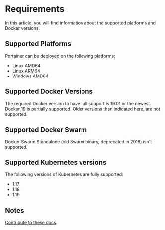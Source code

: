 # Requirements

In this article, you will find information about the supported platforms and Docker versions.

## Supported Platforms

Portainer can be deployed on the following platforms:

- Linux AMD64
- Linux ARM64
- Windows AMD64

## Supported Docker Versions

The required Docker version to have full support is 19.01 or the newest. Docker 19 is partially supported. Older versions than indicated here, are not supported.

## Supported Docker Swarm

Docker Swarm Standalone (old Swarm binary, deprecated in 2018) isn't supported.

## Supported Kubernetes versions

The following versions of Kubernetes are fully supported:

- 1.17
- 1.18
- 1.19

## Notes

[Contribute to these docs](https://github.com/portainer/portainer-docs/blob/master/contributing.md).
